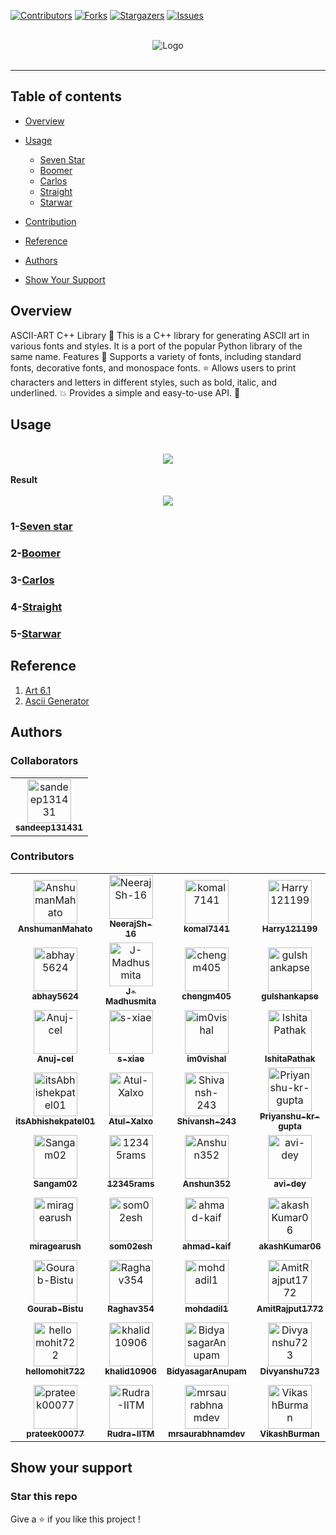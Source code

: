 [![Contributors](https://img.shields.io/github/contributors/codewithnick/ascii-art.svg?style=for-the-badge)](https://github.com/codewithnick/ascii-art/graphs/contributors)
[![Forks](https://img.shields.io/github/forks/codewithnick/ascii-art.svg?style=for-the-badge)](https://github.com/codewithnick/ascii-art/network/members)
[![Stargazers](https://img.shields.io/github/stars/codewithnick/ascii-art.svg?style=for-the-badge)](https://github.com/codewithnick/ascii-art/stargazers)
[![Issues](https://img.shields.io/github/issues/codewithnick/ascii-art.svg?style=for-the-badge)](https://github.com/codewithnick/ascii-art/issues)

<div>
	<br/>
</div>

<div align="center">
<img src="./logo (1).png" alt="Logo">
<br/>
<br/>

</div>

---

## Table of contents

- [Overview](https://github.com/codewithnick/ascii-art#overview)
- [Usage](https://github.com/codewithnick/ascii-art#Usage)

  - [Seven Star](https://github.com/codewithnick/ascii-art#1-Seven-Star)
  - [Boomer](https://github.com/codewithnick/ascii-art#2-Boomer)
  - [Carlos](https://github.com/codewithnick/ascii-art#3-Carlos)
  - [Straight](https://github.com/codewithnick/ascii-art#4-Straight)
  - [Starwar](https://github.com/codewithnick/ascii-art#5-Starwar)

- [Contribution](https://github.com/codewithnick/ascii-art/blob/main/CONTRIBUTING.md)
- [Reference](https://github.com/codewithnick/ascii-art#Reference)
- [Authors](https://github.com/codewithnick/ascii-art#Authors)
- [Show Your Support](https://github.com/codewithnick/ascii-art#Show-your-support)

## Overview

ASCII-ART C++ Library 🚀 This is a C++ library for generating ASCII art in various fonts and styles. It is a port of the popular Python library of the same name.
Features 🎉 Supports a variety of fonts, including standard fonts, decorative fonts, and monospace fonts. ⭐ Allows users to print characters and letters in different styles, such as bold, italic, and underlined. 💥 Provides a simple and easy-to-use API. 🔨

## Usage

<br/>
<div align="center">
<img src="./sample.gif">
</div>
<br/>
<strong>Result</strong>
<br/>
<br/>

<div align="center">
<img src="./7star-result.png">
</div>

### 1-[Seven star](./Fonts/SevenStar/sevenstar.md)

### 2-[Boomer](./Fonts/Boomer/boomer.md)

### 3-[Carlos](./Fonts/carlos/carlos.md)

### 4-[Straight](./Fonts/Straight/straight.md)

### 5-[Starwar](./Fonts/starwar/starwar.md)

## Reference

1. [Art 6.1](https://pypi.org/project/art/)
2. [Ascii Generator](https://ascii-generator.site/t/)

## Authors

### Collaborators

<!-- readme: collaborators -start -->
<table>
<tr>
    <td align="center">
        <a href="https://github.com/sandeep131431">
            <img src="https://avatars.githubusercontent.com/u/146765506?v=4" width="70;" alt="sandeep131431"/>
            <br />
            <sub><b>sandeep131431</b></sub>
        </a>
    </td></tr>
</table>
<!-- readme: collaborators -end -->

### Contributors

<!-- readme: contributors,codewithnick/-,vkumar8192449/-,vishu567/-,sachinkumar911/-,AnshumanMahato/- -start -->
<table>
<tr>
    <td align="center">
        <a href="https://github.com/AnshumanMahato">
            <img src="https://avatars.githubusercontent.com/u/58422570?v=4" width="70;" alt="AnshumanMahato"/>
            <br />
            <sub><b>AnshumanMahato</b></sub>
        </a>
    </td>
    <td align="center">
        <a href="https://github.com/NeerajSh-16">
            <img src="https://avatars.githubusercontent.com/u/144585755?v=4" width="70;" alt="NeerajSh-16"/>
            <br />
            <sub><b>NeerajSh-16</b></sub>
        </a>
    </td>
    <td align="center">
        <a href="https://github.com/komal7141">
            <img src="https://avatars.githubusercontent.com/u/75818108?v=4" width="70;" alt="komal7141"/>
            <br />
            <sub><b>komal7141</b></sub>
        </a>
    </td>
    <td align="center">
        <a href="https://github.com/Harry121199">
            <img src="https://avatars.githubusercontent.com/u/117886160?v=4" width="70;" alt="Harry121199"/>
            <br />
            <sub><b>Harry121199</b></sub>
        </a>
    </td>
    <td align="center">
        <a href="https://github.com/Rishisihare90">
            <img src="https://avatars.githubusercontent.com/u/146431939?v=4" width="70;" alt="Rishisihare90"/>
            <br />
            <sub><b>Rishisihare90</b></sub>
        </a>
    </td>
    <td align="center">
        <a href="https://github.com/alucard017">
            <img src="https://avatars.githubusercontent.com/u/76940364?v=4" width="70;" alt="alucard017"/>
            <br />
            <sub><b>alucard017</b></sub>
        </a>
    </td>
    <td align="center">
        <a href="https://github.com/XARTAN21">
            <img src="https://avatars.githubusercontent.com/u/124522194?v=4" width="70;" alt="XARTAN21"/>
            <br />
            <sub><b>XARTAN21</b></sub>
        </a>
    </td></tr>
<tr>
    <td align="center">
        <a href="https://github.com/abhay5624">
            <img src="https://avatars.githubusercontent.com/u/77601553?v=4" width="70;" alt="abhay5624"/>
            <br />
            <sub><b>abhay5624</b></sub>
        </a>
    </td>
    <td align="center">
        <a href="https://github.com/J-Madhusmita">
            <img src="https://avatars.githubusercontent.com/u/144529416?v=4" width="70;" alt="J-Madhusmita"/>
            <br />
            <sub><b>J-Madhusmita</b></sub>
        </a>
    </td>
    <td align="center">
        <a href="https://github.com/chengm405">
            <img src="https://avatars.githubusercontent.com/u/146371159?v=4" width="70;" alt="chengm405"/>
            <br />
            <sub><b>chengm405</b></sub>
        </a>
    </td>
    <td align="center">
        <a href="https://github.com/gulshankapse">
            <img src="https://avatars.githubusercontent.com/u/144792381?v=4" width="70;" alt="gulshankapse"/>
            <br />
            <sub><b>gulshankapse</b></sub>
        </a>
    </td>
    <td align="center">
        <a href="https://github.com/AlexWeb07">
            <img src="https://avatars.githubusercontent.com/u/93365089?v=4" width="70;" alt="AlexWeb07"/>
            <br />
            <sub><b>AlexWeb07</b></sub>
        </a>
    </td>
    <td align="center">
        <a href="https://github.com/vishalmishraa">
            <img src="https://avatars.githubusercontent.com/u/64027486?v=4" width="70;" alt="vishalmishraa"/>
            <br />
            <sub><b>vishalmishraa</b></sub>
        </a>
    </td>
    <td align="center">
        <a href="https://github.com/Stunner33">
            <img src="https://avatars.githubusercontent.com/u/127297054?v=4" width="70;" alt="Stunner33"/>
            <br />
            <sub><b>Stunner33</b></sub>
        </a>
    </td></tr>
<tr>
    <td align="center">
        <a href="https://github.com/Anuj-cel">
            <img src="https://avatars.githubusercontent.com/u/143423699?v=4" width="70;" alt="Anuj-cel"/>
            <br />
            <sub><b>Anuj-cel</b></sub>
        </a>
    </td>
    <td align="center">
        <a href="https://github.com/s-xiae">
            <img src="https://avatars.githubusercontent.com/u/146371043?v=4" width="70;" alt="s-xiae"/>
            <br />
            <sub><b>s-xiae</b></sub>
        </a>
    </td>
    <td align="center">
        <a href="https://github.com/im0vishal">
            <img src="https://avatars.githubusercontent.com/u/127092820?v=4" width="70;" alt="im0vishal"/>
            <br />
            <sub><b>im0vishal</b></sub>
        </a>
    </td>
    <td align="center">
        <a href="https://github.com/IshitaPathak">
            <img src="https://avatars.githubusercontent.com/u/75848598?v=4" width="70;" alt="IshitaPathak"/>
            <br />
            <sub><b>IshitaPathak</b></sub>
        </a>
    </td>
    <td align="center">
        <a href="https://github.com/gaurav12devloper">
            <img src="https://avatars.githubusercontent.com/u/55048950?v=4" width="70;" alt="gaurav12devloper"/>
            <br />
            <sub><b>gaurav12devloper</b></sub>
        </a>
    </td>
    <td align="center">
        <a href="https://github.com/vishallmaurya">
            <img src="https://avatars.githubusercontent.com/u/115442999?v=4" width="70;" alt="vishallmaurya"/>
            <br />
            <sub><b>vishallmaurya</b></sub>
        </a>
    </td>
    <td align="center">
        <a href="https://github.com/P00P-head">
            <img src="https://avatars.githubusercontent.com/u/75832051?v=4" width="70;" alt="P00P-head"/>
            <br />
            <sub><b>P00P-head</b></sub>
        </a>
    </td></tr>
<tr>
    <td align="center">
        <a href="https://github.com/itsAbhishekpatel01">
            <img src="https://avatars.githubusercontent.com/u/144606330?v=4" width="70;" alt="itsAbhishekpatel01"/>
            <br />
            <sub><b>itsAbhishekpatel01</b></sub>
        </a>
    </td>
    <td align="center">
        <a href="https://github.com/Atul-Xalxo">
            <img src="https://avatars.githubusercontent.com/u/144574009?v=4" width="70;" alt="Atul-Xalxo"/>
            <br />
            <sub><b>Atul-Xalxo</b></sub>
        </a>
    </td>
    <td align="center">
        <a href="https://github.com/Shivansh-243">
            <img src="https://avatars.githubusercontent.com/u/125989942?v=4" width="70;" alt="Shivansh-243"/>
            <br />
            <sub><b>Shivansh-243</b></sub>
        </a>
    </td>
    <td align="center">
        <a href="https://github.com/Priyanshu-kr-gupta">
            <img src="https://avatars.githubusercontent.com/u/114975117?v=4" width="70;" alt="Priyanshu-kr-gupta"/>
            <br />
            <sub><b>Priyanshu-kr-gupta</b></sub>
        </a>
    </td>
    <td align="center">
        <a href="https://github.com/jonbrohauge">
            <img src="https://avatars.githubusercontent.com/u/9496731?v=4" width="70;" alt="jonbrohauge"/>
            <br />
            <sub><b>jonbrohauge</b></sub>
        </a>
    </td>
    <td align="center">
        <a href="https://github.com/PranjalKhatri">
            <img src="https://avatars.githubusercontent.com/u/68675142?v=4" width="70;" alt="PranjalKhatri"/>
            <br />
            <sub><b>PranjalKhatri</b></sub>
        </a>
    </td>
    <td align="center">
        <a href="https://github.com/gourshabrg">
            <img src="https://avatars.githubusercontent.com/u/143959353?v=4" width="70;" alt="gourshabrg"/>
            <br />
            <sub><b>gourshabrg</b></sub>
        </a>
    </td></tr>
<tr>
    <td align="center">
        <a href="https://github.com/Sangam02">
            <img src="https://avatars.githubusercontent.com/u/88871936?v=4" width="70;" alt="Sangam02"/>
            <br />
            <sub><b>Sangam02</b></sub>
        </a>
    </td>
    <td align="center">
        <a href="https://github.com/12345rams">
            <img src="https://avatars.githubusercontent.com/u/132057037?v=4" width="70;" alt="12345rams"/>
            <br />
            <sub><b>12345rams</b></sub>
        </a>
    </td>
    <td align="center">
        <a href="https://github.com/Anshun352">
            <img src="https://avatars.githubusercontent.com/u/146530516?v=4" width="70;" alt="Anshun352"/>
            <br />
            <sub><b>Anshun352</b></sub>
        </a>
    </td>
    <td align="center">
        <a href="https://github.com/avi-dey">
            <img src="https://avatars.githubusercontent.com/u/97702087?v=4" width="70;" alt="avi-dey"/>
            <br />
            <sub><b>avi-dey</b></sub>
        </a>
    </td>
    <td align="center">
        <a href="https://github.com/shlok-2003">
            <img src="https://avatars.githubusercontent.com/u/103599796?v=4" width="70;" alt="shlok-2003"/>
            <br />
            <sub><b>shlok-2003</b></sub>
        </a>
    </td>
    <td align="center">
        <a href="https://github.com/ben-dh3">
            <img src="https://avatars.githubusercontent.com/u/105418802?v=4" width="70;" alt="ben-dh3"/>
            <br />
            <sub><b>ben-dh3</b></sub>
        </a>
    </td>
    <td align="center">
        <a href="https://github.com/codewithana">
            <img src="https://avatars.githubusercontent.com/u/144683532?v=4" width="70;" alt="codewithana"/>
            <br />
            <sub><b>codewithana</b></sub>
        </a>
    </td></tr>
<tr>
    <td align="center">
        <a href="https://github.com/miragearush">
            <img src="https://avatars.githubusercontent.com/u/80736891?v=4" width="70;" alt="miragearush"/>
            <br />
            <sub><b>miragearush</b></sub>
        </a>
    </td>
    <td align="center">
        <a href="https://github.com/som02esh">
            <img src="https://avatars.githubusercontent.com/u/106095040?v=4" width="70;" alt="som02esh"/>
            <br />
            <sub><b>som02esh</b></sub>
        </a>
    </td>
    <td align="center">
        <a href="https://github.com/ahmad-kaif">
            <img src="https://avatars.githubusercontent.com/u/113821761?v=4" width="70;" alt="ahmad-kaif"/>
            <br />
            <sub><b>ahmad-kaif</b></sub>
        </a>
    </td>
    <td align="center">
        <a href="https://github.com/akashKumar06">
            <img src="https://avatars.githubusercontent.com/u/117292434?v=4" width="70;" alt="akashKumar06"/>
            <br />
            <sub><b>akashKumar06</b></sub>
        </a>
    </td>
    <td align="center">
        <a href="https://github.com/RITIK-DEVOLOPER">
            <img src="https://avatars.githubusercontent.com/u/123798093?v=4" width="70;" alt="RITIK-DEVOLOPER"/>
            <br />
            <sub><b>RITIK-DEVOLOPER</b></sub>
        </a>
    </td>
    <td align="center">
        <a href="https://github.com/ankitkujur15">
            <img src="https://avatars.githubusercontent.com/u/144579619?v=4" width="70;" alt="ankitkujur15"/>
            <br />
            <sub><b>ankitkujur15</b></sub>
        </a>
    </td>
    <td align="center">
        <a href="https://github.com/sandeep131431">
            <img src="https://avatars.githubusercontent.com/u/146765506?v=4" width="70;" alt="sandeep131431"/>
            <br />
            <sub><b>sandeep131431</b></sub>
        </a>
    </td></tr>
<tr>
    <td align="center">
        <a href="https://github.com/Gourab-Bistu">
            <img src="https://avatars.githubusercontent.com/u/144556159?v=4" width="70;" alt="Gourab-Bistu"/>
            <br />
            <sub><b>Gourab-Bistu</b></sub>
        </a>
    </td>
    <td align="center">
        <a href="https://github.com/Raghav354">
            <img src="https://avatars.githubusercontent.com/u/137503421?v=4" width="70;" alt="Raghav354"/>
            <br />
            <sub><b>Raghav354</b></sub>
        </a>
    </td>
    <td align="center">
        <a href="https://github.com/mohdadil1">
            <img src="https://avatars.githubusercontent.com/u/39762134?v=4" width="70;" alt="mohdadil1"/>
            <br />
            <sub><b>mohdadil1</b></sub>
        </a>
    </td>
    <td align="center">
        <a href="https://github.com/AmitRajput1772">
            <img src="https://avatars.githubusercontent.com/u/123803673?v=4" width="70;" alt="AmitRajput1772"/>
            <br />
            <sub><b>AmitRajput1772</b></sub>
        </a>
    </td>
    <td align="center">
        <a href="https://github.com/AryanBakliwal">
            <img src="https://avatars.githubusercontent.com/u/106430579?v=4" width="70;" alt="AryanBakliwal"/>
            <br />
            <sub><b>AryanBakliwal</b></sub>
        </a>
    </td>
    <td align="center">
        <a href="https://github.com/FreemRL">
            <img src="https://avatars.githubusercontent.com/u/66525499?v=4" width="70;" alt="FreemRL"/>
            <br />
            <sub><b>FreemRL</b></sub>
        </a>
    </td>
    <td align="center">
        <a href="https://github.com/Arif20484423">
            <img src="https://avatars.githubusercontent.com/u/76733190?v=4" width="70;" alt="Arif20484423"/>
            <br />
            <sub><b>Arif20484423</b></sub>
        </a>
    </td></tr>
<tr>
    <td align="center">
        <a href="https://github.com/hellomohit722">
            <img src="https://avatars.githubusercontent.com/u/146608079?v=4" width="70;" alt="hellomohit722"/>
            <br />
            <sub><b>hellomohit722</b></sub>
        </a>
    </td>
    <td align="center">
        <a href="https://github.com/khalid10906">
            <img src="https://avatars.githubusercontent.com/u/123804294?v=4" width="70;" alt="khalid10906"/>
            <br />
            <sub><b>khalid10906</b></sub>
        </a>
    </td>
    <td align="center">
        <a href="https://github.com/BidyasagarAnupam">
            <img src="https://avatars.githubusercontent.com/u/68635333?v=4" width="70;" alt="BidyasagarAnupam"/>
            <br />
            <sub><b>BidyasagarAnupam</b></sub>
        </a>
    </td>
    <td align="center">
        <a href="https://github.com/Divyanshu723">
            <img src="https://avatars.githubusercontent.com/u/112752057?v=4" width="70;" alt="Divyanshu723"/>
            <br />
            <sub><b>Divyanshu723</b></sub>
        </a>
    </td>
    <td align="center">
        <a href="https://github.com/Mystery-glitch">
            <img src="https://avatars.githubusercontent.com/u/129242366?v=4" width="70;" alt="Mystery-glitch"/>
            <br />
            <sub><b>Mystery-glitch</b></sub>
        </a>
    </td>
    <td align="center">
        <a href="https://github.com/NANDANA-S-P">
            <img src="https://avatars.githubusercontent.com/u/79624565?v=4" width="70;" alt="NANDANA-S-P"/>
            <br />
            <sub><b>NANDANA-S-P</b></sub>
        </a>
    </td>
    <td align="center">
        <a href="https://github.com/prajjawal007">
            <img src="https://avatars.githubusercontent.com/u/144593090?v=4" width="70;" alt="prajjawal007"/>
            <br />
            <sub><b>prajjawal007</b></sub>
        </a>
    </td></tr>
<tr>
    <td align="center">
        <a href="https://github.com/prateek00077">
            <img src="https://avatars.githubusercontent.com/u/147089488?v=4" width="70;" alt="prateek00077"/>
            <br />
            <sub><b>prateek00077</b></sub>
        </a>
    </td>
    <td align="center">
        <a href="https://github.com/Rudra-IITM">
            <img src="https://avatars.githubusercontent.com/u/120119520?v=4" width="70;" alt="Rudra-IITM"/>
            <br />
            <sub><b>Rudra-IITM</b></sub>
        </a>
    </td>
    <td align="center">
        <a href="https://github.com/mrsaurabhnamdev">
            <img src="https://avatars.githubusercontent.com/u/134042923?v=4" width="70;" alt="mrsaurabhnamdev"/>
            <br />
            <sub><b>mrsaurabhnamdev</b></sub>
        </a>
    </td>
    <td align="center">
        <a href="https://github.com/VikashBurman">
            <img src="https://avatars.githubusercontent.com/u/137149762?v=4" width="70;" alt="VikashBurman"/>
            <br />
            <sub><b>VikashBurman</b></sub>
        </a>
    </td>
    <td align="center">
        <a href="https://github.com/abhishekyadav76">
            <img src="https://avatars.githubusercontent.com/u/132427787?v=4" width="70;" alt="abhishekyadav76"/>
            <br />
            <sub><b>abhishekyadav76</b></sub>
        </a>
    </td>
    <td align="center">
        <a href="https://github.com/pronajit">
            <img src="https://avatars.githubusercontent.com/u/98771979?v=4" width="70;" alt="pronajit"/>
            <br />
            <sub><b>pronajit</b></sub>
        </a>
    </td>
    <td align="center">
        <a href="https://github.com/vaishnavisisodiya">
            <img src="https://avatars.githubusercontent.com/u/125583860?v=4" width="70;" alt="vaishnavisisodiya"/>
            <br />
            <sub><b>vaishnavisisodiya</b></sub>
        </a>
    </td></tr>
</table>
<!-- readme: contributors,codewithnick/-,vkumar8192449/-,vishu567/-,sachinkumar911/-,AnshumanMahato/- -end -->

## Show your support

<h3>Star this repo</h3>

Give a ⭐ if you like this project !
